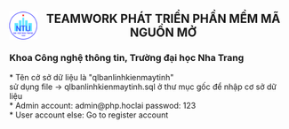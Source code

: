 <h2><img style="float: left" src="NTU_logo.png" width="50" height="50"><center> TEAMWORK PHÁT TRIỂN PHẦN MỀM MÃ NGUỒN MỞ</center></h2>
<h3>Khoa Công nghệ thông tin, Trường đại học Nha Trang</h3>
 * Tên cở sở dữ liệu là "qlbanlinhkienmaytinh"<br>sử dụng file -> qlbanlinhkienmaytinh.sql ở thư mục gốc <qlbanlinhkienmaytinh> để nhập cơ sở dữ liệu<br>
* Admin account:	admin@php.hoclai	passwod: 123<br>
* User account else:	Go to register account
